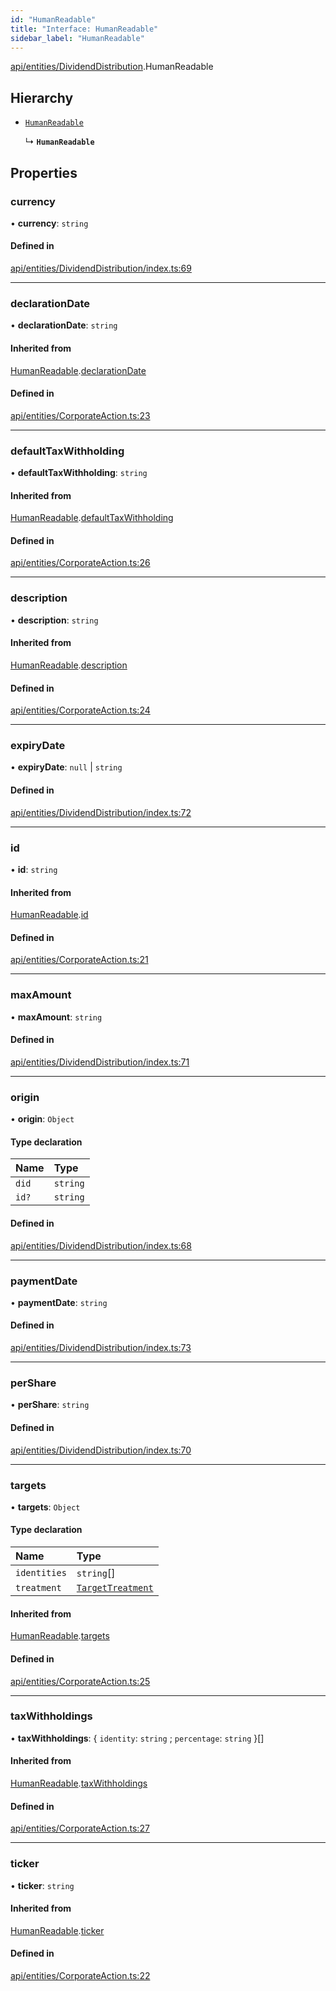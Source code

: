 ```yaml
---
id: "HumanReadable"
title: "Interface: HumanReadable"
sidebar_label: "HumanReadable"
---
```


[api/entities/DividendDistribution](../../../../../modules/API/Entities/DividendDistribution/DividendDistribution.md).HumanReadable

## Hierarchy

- [`HumanReadable`](../../CorporateAction/HumanReadable/HumanReadable.md)

  ↳ **`HumanReadable`**

## Properties

### currency

• **currency**: `string`

#### Defined in

[api/entities/DividendDistribution/index.ts:69](https://github.com/PolymeshAssociation/polymesh-sdk/blob/95e180d2/src/api/entities/DividendDistribution/index.ts#L69)

___

### declarationDate

• **declarationDate**: `string`

#### Inherited from

[HumanReadable](../../CorporateAction/HumanReadable/HumanReadable.md).[declarationDate](../../CorporateAction/HumanReadable/HumanReadable.md#declarationdate)

#### Defined in

[api/entities/CorporateAction.ts:23](https://github.com/PolymeshAssociation/polymesh-sdk/blob/95e180d2/src/api/entities/CorporateAction.ts#L23)

___

### defaultTaxWithholding

• **defaultTaxWithholding**: `string`

#### Inherited from

[HumanReadable](../../CorporateAction/HumanReadable/HumanReadable.md).[defaultTaxWithholding](../../CorporateAction/HumanReadable/HumanReadable.md#defaulttaxwithholding)

#### Defined in

[api/entities/CorporateAction.ts:26](https://github.com/PolymeshAssociation/polymesh-sdk/blob/95e180d2/src/api/entities/CorporateAction.ts#L26)

___

### description

• **description**: `string`

#### Inherited from

[HumanReadable](../../CorporateAction/HumanReadable/HumanReadable.md).[description](../../CorporateAction/HumanReadable/HumanReadable.md#description)

#### Defined in

[api/entities/CorporateAction.ts:24](https://github.com/PolymeshAssociation/polymesh-sdk/blob/95e180d2/src/api/entities/CorporateAction.ts#L24)

___

### expiryDate

• **expiryDate**: ``null`` \| `string`

#### Defined in

[api/entities/DividendDistribution/index.ts:72](https://github.com/PolymeshAssociation/polymesh-sdk/blob/95e180d2/src/api/entities/DividendDistribution/index.ts#L72)

___

### id

• **id**: `string`

#### Inherited from

[HumanReadable](../../CorporateAction/HumanReadable/HumanReadable.md).[id](../../CorporateAction/HumanReadable/HumanReadable.md#id)

#### Defined in

[api/entities/CorporateAction.ts:21](https://github.com/PolymeshAssociation/polymesh-sdk/blob/95e180d2/src/api/entities/CorporateAction.ts#L21)

___

### maxAmount

• **maxAmount**: `string`

#### Defined in

[api/entities/DividendDistribution/index.ts:71](https://github.com/PolymeshAssociation/polymesh-sdk/blob/95e180d2/src/api/entities/DividendDistribution/index.ts#L71)

___

### origin

• **origin**: `Object`

#### Type declaration

| Name | Type |
| :------ | :------ |
| `did` | `string` |
| `id?` | `string` |

#### Defined in

[api/entities/DividendDistribution/index.ts:68](https://github.com/PolymeshAssociation/polymesh-sdk/blob/95e180d2/src/api/entities/DividendDistribution/index.ts#L68)

___

### paymentDate

• **paymentDate**: `string`

#### Defined in

[api/entities/DividendDistribution/index.ts:73](https://github.com/PolymeshAssociation/polymesh-sdk/blob/95e180d2/src/api/entities/DividendDistribution/index.ts#L73)

___

### perShare

• **perShare**: `string`

#### Defined in

[api/entities/DividendDistribution/index.ts:70](https://github.com/PolymeshAssociation/polymesh-sdk/blob/95e180d2/src/api/entities/DividendDistribution/index.ts#L70)

___

### targets

• **targets**: `Object`

#### Type declaration

| Name | Type |
| :------ | :------ |
| `identities` | `string`[] |
| `treatment` | [`TargetTreatment`](../../../../../enums/API/Entities/CorporateActionBase/Types/TargetTreatment/TargetTreatment.md) |

#### Inherited from

[HumanReadable](../../CorporateAction/HumanReadable/HumanReadable.md).[targets](../../CorporateAction/HumanReadable/HumanReadable.md#targets)

#### Defined in

[api/entities/CorporateAction.ts:25](https://github.com/PolymeshAssociation/polymesh-sdk/blob/95e180d2/src/api/entities/CorporateAction.ts#L25)

___

### taxWithholdings

• **taxWithholdings**: { `identity`: `string` ; `percentage`: `string`  }[]

#### Inherited from

[HumanReadable](../../CorporateAction/HumanReadable/HumanReadable.md).[taxWithholdings](../../CorporateAction/HumanReadable/HumanReadable.md#taxwithholdings)

#### Defined in

[api/entities/CorporateAction.ts:27](https://github.com/PolymeshAssociation/polymesh-sdk/blob/95e180d2/src/api/entities/CorporateAction.ts#L27)

___

### ticker

• **ticker**: `string`

#### Inherited from

[HumanReadable](../../CorporateAction/HumanReadable/HumanReadable.md).[ticker](../../CorporateAction/HumanReadable/HumanReadable.md#ticker)

#### Defined in

[api/entities/CorporateAction.ts:22](https://github.com/PolymeshAssociation/polymesh-sdk/blob/95e180d2/src/api/entities/CorporateAction.ts#L22)
